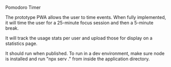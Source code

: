 Pomodoro Timer

The prototype PWA allows the user to time events.  When fully implemented, it will time the user for a 25-minute focus session and then a 5-minute break.

It will track the usage stats per user and upload those for display on a statistics page.

It should run when published.  To run in a dev environment, make sure node is installed and run
"npx serv ."
from inside the application directory.
